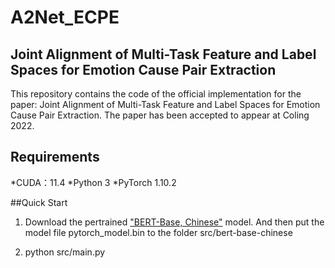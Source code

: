 # A2Net_ECPE
## Joint Alignment of Multi-Task Feature and Label Spaces for Emotion Cause Pair Extraction
This repository contains the code of the official implementation for the paper: Joint Alignment of Multi-Task Feature and Label Spaces for Emotion Cause Pair Extraction. The paper has been accepted to appear at Coling 2022.

## Requirements
*CUDA：11.4
*Python 3
*PyTorch 1.10.2

##Quick Start
1. Download the pertrained ["BERT-Base, Chinese"](https://s3.amazonaws.com/models.huggingface.co/bert/bert-base-chinese.tar.gz) model. And then put the model file pytorch_model.bin to the folder src/bert-base-chinese

2. python src/main.py
